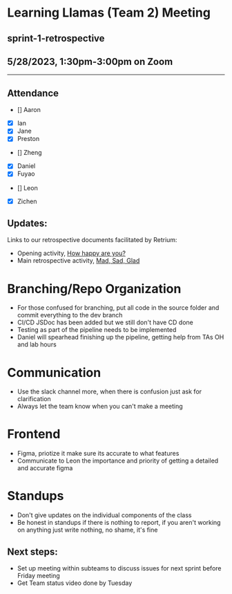 # Learning Llamas (Team 2) Meeting
## sprint-1-retrospective
## 5/28/2023, 1:30pm-3:00pm on Zoom
---
## Attendance
- [] Aaron
- [x] Ian
- [x] Jane
- [x] Preston
- [] Zheng 
- [x] Daniel 
- [x] Fuyao 
- [] Leon
- [x] Zichen

## Updates:
Links to our retrospective documents facilitated by Retrium:
* Opening activity, [How happy are you?](https://app.retrium.com/team-room/effab96a-f7f4-4529-8458-28f47cec3d6e/history/0e017e63-c924-4729-80dd-0c3601926c96)
* Main retrospective activity, [Mad, Sad, Glad](https://app.retrium.com/team-room/effab96a-f7f4-4529-8458-28f47cec3d6e/history/fbfd47db-31d9-4ca2-b4af-73a807519fe8)


# Branching/Repo Organization
* For those confused for branching, put all code in the source folder and commit everything to the dev branch
* CI/CD JSDoc has been added but we still don't have CD done
* Testing as part of the pipeline needs to be implemented
* Daniel will spearhead finishing up the pipeline, getting help from TAs OH and lab hours

# Communication
* Use the slack channel more, when there is confusion just ask for clarification
* Always let the team know when you can't make a meeting

# Frontend
* Figma, priotize it make sure its accurate to what features 
* Communicate to Leon the importance and priority of getting a detailed and accurate figma 

# Standups
* Don't give updates on the individual components of the class
* Be honest in standups if there is nothing to report, if you aren't working on anything just write nothing, no shame, it's fine

## Next steps:
* Set up meeting within subteams to discuss issues for next sprint before Friday meeting
* Get Team status video done by Tuesday
